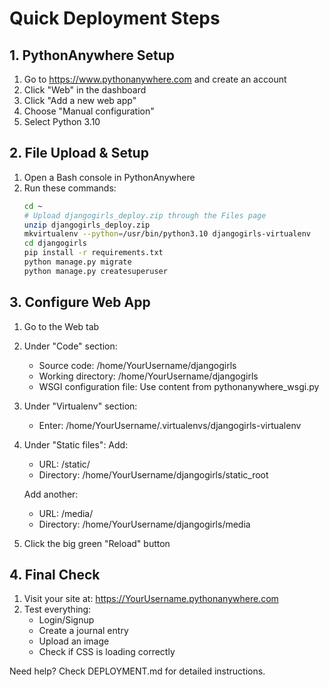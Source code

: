 # Quick Deployment Steps

## 1. PythonAnywhere Setup
1. Go to https://www.pythonanywhere.com and create an account
2. Click "Web" in the dashboard
3. Click "Add a new web app"
4. Choose "Manual configuration"
5. Select Python 3.10

## 2. File Upload & Setup
1. Open a Bash console in PythonAnywhere
2. Run these commands:
   ```bash
   cd ~
   # Upload djangogirls_deploy.zip through the Files page
   unzip djangogirls_deploy.zip
   mkvirtualenv --python=/usr/bin/python3.10 djangogirls-virtualenv
   cd djangogirls
   pip install -r requirements.txt
   python manage.py migrate
   python manage.py createsuperuser
   ```

## 3. Configure Web App
1. Go to the Web tab
2. Under "Code" section:
   - Source code: /home/YourUsername/djangogirls
   - Working directory: /home/YourUsername/djangogirls
   - WSGI configuration file: Use content from pythonanywhere_wsgi.py

3. Under "Virtualenv" section:
   - Enter: /home/YourUsername/.virtualenvs/djangogirls-virtualenv

4. Under "Static files":
   Add:
   - URL: /static/
   - Directory: /home/YourUsername/djangogirls/static_root
   
   Add another:
   - URL: /media/
   - Directory: /home/YourUsername/djangogirls/media

5. Click the big green "Reload" button

## 4. Final Check
1. Visit your site at: https://YourUsername.pythonanywhere.com
2. Test everything:
   - Login/Signup
   - Create a journal entry
   - Upload an image
   - Check if CSS is loading correctly

Need help? Check DEPLOYMENT.md for detailed instructions.

